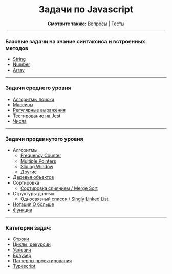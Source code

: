 <div align="center">

<h1>Задачи по Javascript</h1>

<b>Смотрите также:</b>
<a href="https://github.com/dollaween/javascript-questions">Вопросы</a> | <a href="https://github.com/dollaween/javascript-tests">Тесты</a>

</div>

---

### Базовые задачи на знание синтаксиса и встроенных методов
* [String](./basic/strings.md)
* [Number](./basic/numbers.md)
* [Array](./basic/arrays.md)

---

### Задачи среднего уровня
* [Алгоритмы поиска](./middle/search.md)
* [Массивы](./middle/arrays.md)
* [Регулярные выражения](./middle/regexp.md)
* [Тестирование на Jest](./middle/tests.md)
* [Числа](./middle/numbers.md)

---

### Задачи продвинутого уровня
* Алгоритмы
  * [Frequency Counter](./advanced/algorithms/frequency-counter.md)
  * [Multiple Pointers](./advanced/algorithms/multiple-pointers.md)
  * [Sliding Window](./advanced/algorithms/sliding-window.md)
  * [Другие](./advanced/algorithms/others.md)
* [Деревья объектов](./advanced/trees.md)
* Сортировка
  * [Сортировка слиянием / Merge Sort](./advanced/sorting/merge.md)
* Структуры данных
  * [Односвязный список / Singly Linked List](./advanced/data-structures/singly-linked-list.md)
* [Нотация О больше](./advanced/big-o.md)
* [Функции](./advanced/functions.md)

---

### Категории задач:
* [Строки](./string.md)
* [Циклы, рекурсии](./loops.md)
* [Условия](./conditions.md)
* [Браузер](./browser.md)
* [Паттерны проектирования](./patterns.md)
* [Typescript](./typescript.md)
